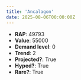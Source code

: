 ```yaml
---
title: 'Ancalagon'
date: 2025-08-06T00:00:00Z
---
```

- **RAP**: 49793
- **Value**: 55000
- **Demand level**: 0
- **Trend**: 2
- **Projected?**: True
- **Hyped?**: True
- **Rare?**: True
